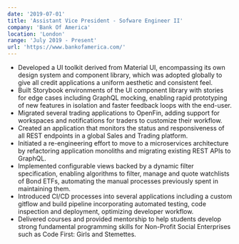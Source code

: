 ```yaml
---
date: '2019-07-01'
title: 'Assistant Vice President - Sofware Engineer II'
company: 'Bank Of America'
location: 'London'
range: 'July 2019 - Present'
url: 'https://www.bankofamerica.com/'
---
```


- Developed a UI toolkit derived from Material UI, encompassing its own design system and component library, which was adopted globally to give all credit applications a uniform aesthetic and consistent feel.
- Built Storybook environments of the UI component library with stories for edge cases including GraphQL mocking, enabling rapid prototyping of new features in isolation and faster feedback loops with the end-user.
- Migrated several trading applications to OpenFin, adding support for workspaces and notifications for traders to customize their workflow.
- Created an application that monitors the status and responsiveness of all REST endpoints in a global Sales and Trading platform.
- Initiated a re-engineering effort to move to a microservices architecture by refactoring application monoliths and migrating existing REST APIs to GraphQL.
- Implemented configurable views backed by a dynamic filter specification, enabling algorithms to filter, manage and quote watchlists of Bond ETFs, automating the manual processes previously spent in maintaining them.
- Introduced CI/CD processes into several applications including a custom gitflow and build pipeline incorporating automated testing, code inspection and deployment, optimizing developer workflow.
- Delivered courses and provided mentorship to help students develop strong fundamental programming skills for Non-Profit Social Enterprises such as Code First: Girls and Stemettes.
